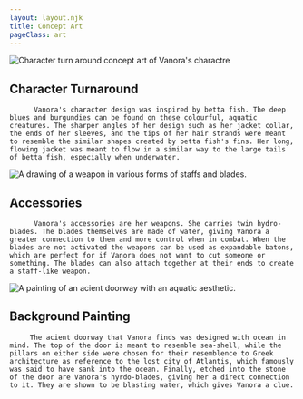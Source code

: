 ```yaml
---
layout: layout.njk
title: Concept Art
pageClass: art
---
```


<div class="section">
          <img class="section-img" src="../img/turn.jpg" alt="Character turn around concept art of Vanora's charactre"/>

## Character Turnaround
          Vanora's character design was inspired by betta fish. The deep blues and burgundies can be found on these colourful, aquatic creatures. The sharper angles of her design such as her jacket collar, the ends of her sleeves, and the tips of her hair strands were meant to resemble the similar shapes created by betta fish's fins. Her long, flowing jacket was meant to flow in a similar way to the large tails of betta fish, especially when underwater.
</div>
<div class="section">
        <img class="section-img" src="../img/weapons.jpg" alt="A drawing of a weapon in various forms of staffs and blades."/>

## Accessories
          Vanora's accessories are her weapons. She carries twin hydro-blades. The blades themselves are made of water, giving Vanora a greater connection to them and more control when in combat. When the blades are not activated the weapons can be used as expandable batons, which are perfect for if Vanora does not want to cut someone or something. The blades can also attach together at their ends to create a staff-like weapon.

</div>
<div class="section">
        <img class="section-img" src="../img/about-bg.jpg" alt="A painting of an acient doorway with an aquatic aesthetic."/>

## Background Painting
         The acient doorway that Vanora finds was designed with ocean in mind. The top of the door is meant to resemble sea-shell, while the pillars on either side were chosen for their resemblence to Greek architecture as reference to the lost city of Atlantis, which famously was said to have sank into the ocean. Finally, etched into the stone of the door are Vanora's hyrdo-blades, giving her a direct connection to it. They are shown to be blasting water, which gives Vanora a clue.

</div>